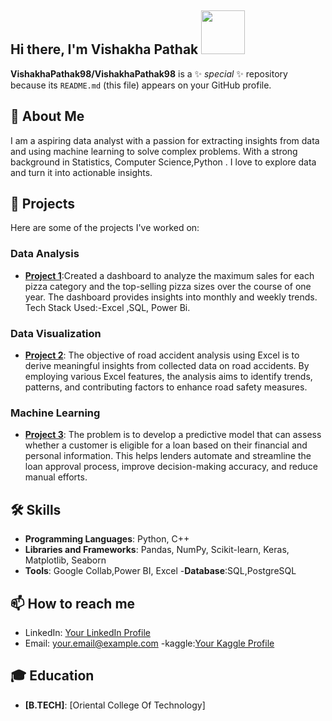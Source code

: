 ## Hi there, I'm Vishakha Pathak <img src="https://media.tenor.com/kQcGDGtb79QAAAAi/alice-animated-alice-stickers.gif" width="70" />


**VishakhaPathak98/VishakhaPathak98** is a ✨ _special_ ✨ repository because its `README.md` (this file) appears on your GitHub profile.

## 🚀 About Me
I am a aspiring data analyst with a passion for extracting insights from data and using machine learning to solve complex problems. With a strong background in  Statistics, Computer Science,Python . I love to explore data and turn it into actionable insights.

## 🔭 Projects
Here are some of the projects I've worked on:
### Data Analysis
- **[Project 1](https://github.com/VishakhaPathak98/Pizza_Sales_Report)**:Created a dashboard to analyze the maximum sales for each pizza category and the top-selling pizza sizes over the course of one year. The dashboard provides insights into monthly and weekly trends. Tech Stack Used:-Excel ,SQL, Power Bi.


### Data Visualization
- **[Project 2](https://github.com/VishakhaPathak98/Road-Accident-Analysis)**: The objective of road accident analysis using Excel is to derive meaningful insights from collected data on road accidents. By employing various Excel features, the analysis aims to identify trends, patterns, and contributing factors to enhance road safety measures.

### Machine Learning
- **[Project 3](VishakhaPathak98/Bank-Loan-Prediction)**: The problem is to develop a predictive model that can assess whether a customer is eligible for a loan based on their financial and personal information. This helps lenders automate and streamline the loan approval process, improve decision-making accuracy, and reduce manual efforts.

## 🛠️ Skills
- **Programming Languages**: Python, C++
- **Libraries and Frameworks**: Pandas, NumPy, Scikit-learn, Keras, Matplotlib, Seaborn
- **Tools**: Google Collab,Power BI, Excel
-**Database**:SQL,PostgreSQL

## 📫 How to reach me
- LinkedIn: [Your LinkedIn Profile](https://www.linkedin.com/in/vishakha-pathak)
- Email: [your.email@example.com](mailto:vishakhapathak98@gmail.com)
-kaggle:[Your Kaggle Profile](https://www.kaggle.com/vishakhapathak98)

## 🎓 Education
- **[B.TECH]**: [Oriental College Of Technology]

